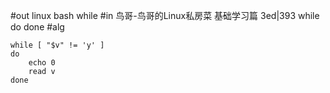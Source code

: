 #out
linux bash while
#in
鸟哥-鸟哥的Linux私房菜 基础学习篇 3ed|393
while do done
#alg
```
while [ "$v" != 'y' ]
do
    echo 0
    read v
done
```
